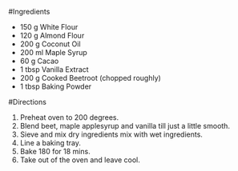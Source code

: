 #Ingredients 

* 150 g White Flour
* 120 g Almond Flour
* 200 g Coconut Oil
* 200 ml Maple Syrup
* 60 g Cacao
* 1 tbsp Vanilla Extract
* 200 g Cooked Beetroot (chopped roughly)
* 1 tbsp Baking Powder

#Directions

1. Preheat oven to 200 degrees.
2. Blend beet, maple applesyrup and vanilla till just a little smooth.
3. Sieve and mix dry ingredients mix with wet ingredients.
4. Line a baking tray.
5. Bake 180 for 18 mins.
6. Take out of the oven and leave cool.



